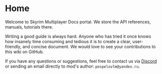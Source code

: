 # Home

Welcome to Skyrim Multiplayer Docs portal. We store the API references, manuals, tutorials there.

Writing a good guide is always hard. Anyone who has tried it once knows how insanely time consuming and tedious it is to create a clear, user-friendly, and concise document. We would love to see your contributions to this wiki on GitHub.

If you have any questions or suggestions, feel free to contact us via [Discord](https://discord.gg/PPtdERNF2g) or sending an email directly to mod's author: `pospelovlm@yandex.ru`.
